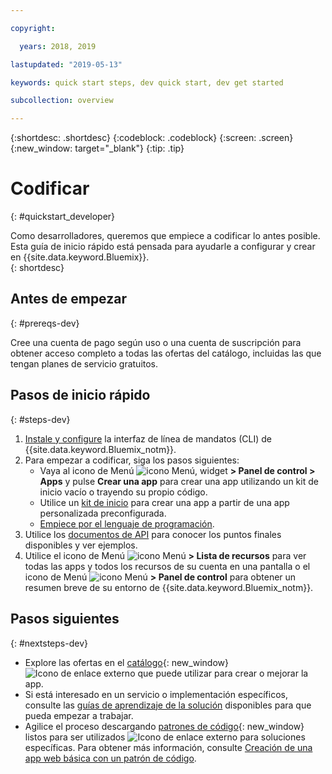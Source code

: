 ```yaml
---

copyright:

  years: 2018, 2019

lastupdated: "2019-05-13"

keywords: quick start steps, dev quick start, dev get started

subcollection: overview

---
```


{:shortdesc: .shortdesc}
{:codeblock: .codeblock}
{:screen: .screen}
{:new_window: target="_blank"}
{:tip: .tip}

# Codificar 
{: #quickstart_developer}

Como desarrolladores, queremos que empiece a codificar lo antes posible. Esta guía de inicio rápido está pensada para ayudarle a configurar y crear en {{site.data.keyword.Bluemix}}.  
{: shortdesc}

## Antes de empezar
{: #prereqs-dev}

Cree una cuenta de pago según uso o una cuenta de suscripción para obtener acceso completo a todas las ofertas del catálogo, incluidas las que tengan planes de servicio gratuitos. 

## Pasos de inicio rápido
{: #steps-dev}
 
1. [Instale y configure](/docs/home/tools) la interfaz de línea de mandatos (CLI) de {{site.data.keyword.Bluemix_notm}}. 
2. Para empezar a codificar, siga los pasos siguientes:
    * Vaya al icono de Menú ![icono Menú](../icons/icon_hamburger.svg), widget **> Panel de control > Apps** y pulse **Crear una app** para crear una app utilizando un kit de inicio vacío o trayendo su propio código.
    * Utilice un [kit de inicio](/docs/apps/tutorials?topic=creating-apps-tutorial-starterkit) para crear una app a partir de una app personalizada preconfigurada. 
    * [Empiece por el lenguaje de programación](/docs/home/build). 
3. Utilice los [documentos de API](https://{DomainName}/apidocs) para conocer los puntos finales disponibles y ver ejemplos.
4. Utilice el icono de Menú ![icono Menú](../icons/icon_hamburger.svg) **> Lista de recursos** para ver todas las apps y todos los recursos de su cuenta en una pantalla o el icono de Menú ![icono Menú](../icons/icon_hamburger.svg) **> Panel de control** para obtener un resumen breve de su entorno de {{site.data.keyword.Bluemix_notm}}.

## Pasos siguientes
{: #nextsteps-dev}

* Explore las ofertas en el [catálogo](https://{DomainName}/catalog){: new_window} ![Icono de enlace externo](../icons/launch-glyph.svg) que puede utilizar para crear o mejorar la app.
* Si está interesado en un servicio o implementación específicos, consulte las [guías de aprendizaje de la solución](/docs/tutorials?topic=solution-tutorials-tutorials) disponibles para que pueda empezar a trabajar.
* Agilice el proceso descargando [patrones de código](https://developer.ibm.com/patterns/){: new_window} listos para ser utilizados ![Icono de enlace externo](../icons/launch-glyph.svg "Icono de enlace externo") para soluciones específicas. Para obtener más información, consulte [Creación de una app web básica con un patrón de código](/docs/apps/tutorials?topic=creating-apps-tutorial-codepattern).




